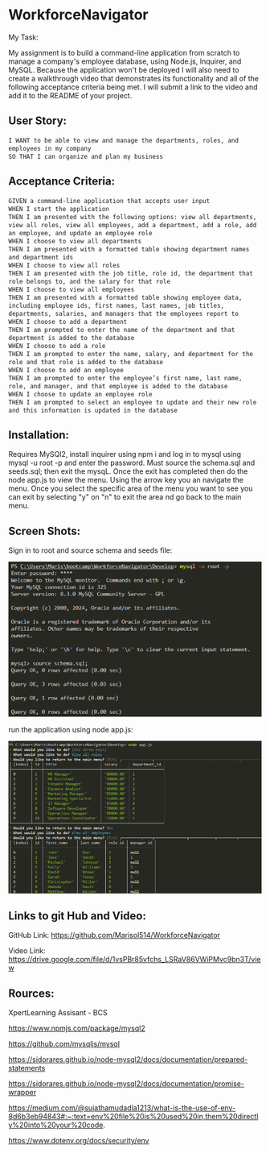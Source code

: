 # WorkforceNavigator

My Task: 

My assignment is to build a command-line application from scratch to manage a company's employee database, using Node.js, Inquirer, and MySQL. Because the application won't be deployed I will also need to create a walkthrough video that demonstrates its functionality and all of the following acceptance criteria being met. I will submit a link to the video and add it to the README of your project.

## User Story: 
```
I WANT to be able to view and manage the departments, roles, and employees in my company
SO THAT I can organize and plan my business

```

## Acceptance Criteria:
```
GIVEN a command-line application that accepts user input
WHEN I start the application
THEN I am presented with the following options: view all departments, view all roles, view all employees, add a department, add a role, add an employee, and update an employee role
WHEN I choose to view all departments
THEN I am presented with a formatted table showing department names and department ids
WHEN I choose to view all roles
THEN I am presented with the job title, role id, the department that role belongs to, and the salary for that role
WHEN I choose to view all employees
THEN I am presented with a formatted table showing employee data, including employee ids, first names, last names, job titles, departments, salaries, and managers that the employees report to
WHEN I choose to add a department
THEN I am prompted to enter the name of the department and that department is added to the database
WHEN I choose to add a role
THEN I am prompted to enter the name, salary, and department for the role and that role is added to the database
WHEN I choose to add an employee
THEN I am prompted to enter the employee’s first name, last name, role, and manager, and that employee is added to the database
WHEN I choose to update an employee role
THEN I am prompted to select an employee to update and their new role and this information is updated in the database 
```
## Installation: 

Requires MySQl2, install inquirer using npm i and log in to mysql using mysql -u root -p and enter the password. Must source the schema.sql and seeds.sql; then exit the mysqL. Once the exit has completed then do the node app.js to view the menu. Using the arrow key you an navigate the menu. Once you select the specific area of the menu you want to see you can exit by selecting "y" on "n" to exit the area nd go back to the main menu.  


## Screen Shots: 
Sign in to root and source schema and seeds file: 

![alt text](image.png)

run the application using node app.js:

![alt text](image-1.png)


## Links to git Hub and Video: 

GitHub Link: 
https://github.com/Marisol514/WorkforceNavigator

Video Link: https://drive.google.com/file/d/1vsPBr85vfchs_LSRaV86VWiPMvc9bn3T/view 



## Rources: 

XpertLearning Assisant - BCS

https://www.npmjs.com/package/mysql2

https://github.com/mysqljs/mysql

https://sidorares.github.io/node-mysql2/docs/documentation/prepared-statements

https://sidorares.github.io/node-mysql2/docs/documentation/promise-wrapper 

https://medium.com/@sujathamudadla1213/what-is-the-use-of-env-8d6b3eb94843#:~:text=env%20file%20is%20used%20in,them%20directly%20into%20your%20code.

https://www.dotenv.org/docs/security/env
